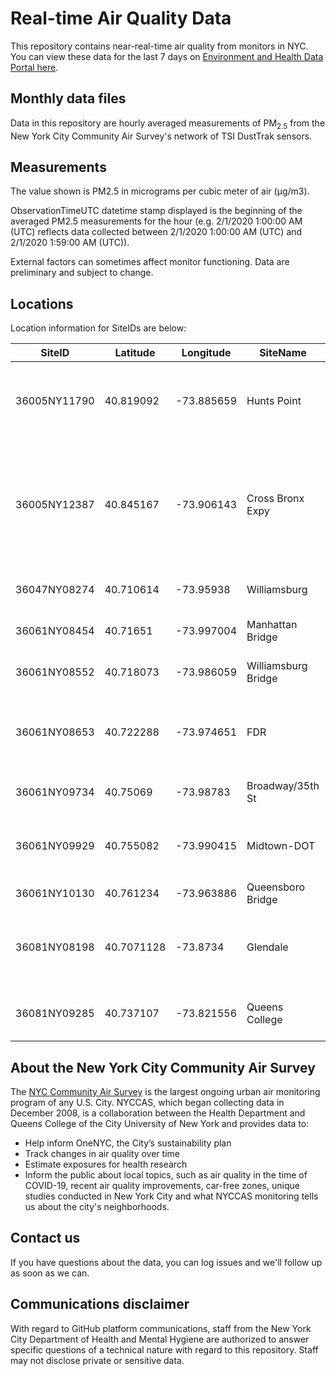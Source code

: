 # Real-time Air Quality Data

This repository contains near-real-time air quality from monitors in NYC. You can view these data for the last 7 days on [Environment and Health Data Portal here](https://a816-dohbesp.nyc.gov/IndicatorPublic/key-topics/air-quality/).

## Monthly data files
Data in this repository are hourly averaged measurements of PM<sub>2.5</sub> from the New York City Community Air Survey's network of TSI DustTrak sensors.

## Measurements 
The value shown is PM2.5 in micrograms per cubic meter of air (µg/m3). 

ObservationTimeUTC datetime stamp displayed is the beginning of the averaged PM2.5 measurements for the hour (e.g. 2/1/2020  1:00:00 AM (UTC) reflects data collected between 2/1/2020  1:00:00 AM (UTC) and 2/1/2020  1:59:00 AM (UTC)).

External factors can sometimes affect monitor functioning. Data are preliminary and subject to change.

## Locations
Location information for SiteIDs are below:

| SiteID       	| Latitude   	| Longitude  	| SiteName            	| Address                                                                                  	|   	|
|--------------	|------------	|------------	|---------------------	|------------------------------------------------------------------------------------------	|---	|
| 36005NY11790 	| 40.819092  	| -73.885659 	| Hunts Point         	| Southeast Corner of Seneca Ave and Longfellow Ave                                        	|   	|
| 36005NY12387 	| 40.845167  	| -73.906143 	| Cross Bronx Expy    	| Cross Bronx Expressway Service road NS1E of Monroe Avenue (between Monroe   and Topping) 	|   	|
| 36047NY08274 	| 40.710614  	| -73.95938  	| Williamsburg        	| S 4th St NS 1E of Roebling St                                                            	|   	|
| 36061NY08454 	| 40.71651   	| -73.997004 	| Manhattan Bridge    	| Canal St SS1E of Elizabeth St                                                            	|   	|
| 36061NY08552 	| 40.718073  	| -73.986059 	| Williamsburg Bridge 	| Delancey St NS 1E of Suffolk St                                                          	|   	|
| 36061NY08653 	| 40.722288  	| -73.974651 	| FDR                 	| Southbound FDR access Road between E 10th St and E 6th St                                	|   	|
| 36061NY09734 	| 40.75069   	| -73.98783  	| Broadway/35th St    	| Broadway ES1N of 35th St                                                                 	|   	|
| 36061NY09929 	| 40.755082  	| -73.990415 	| Midtown-DOT         	| N Side of W 39th between 8th and 7th Ave                                                 	|   	|
| 36061NY10130 	| 40.761234  	| -73.963886 	| Queensboro Bridge   	| 60 St NS1E of 2nd Ave                                                                    	|   	|
| 36081NY08198 	| 40.7071128 	| -73.8734   	| Glendale            	| Cooper Rapid Rehousing Center - 78-16 Cooper Ave                                         	|   	|
| 36081NY09285 	| 40.737107  	| -73.821556 	| Queens College      	| Queens College Reference Site                                                            	|   	|

## About the New York City Community Air Survey
The [NYC Community Air Survey](https://a816-dohbesp.nyc.gov/IndicatorPublic/key-topics/airquality/nyccas) is the largest ongoing urban air monitoring program of any U.S. City.  NYCCAS, which began collecting data in December 2008, is a collaboration between the Health Department and Queens College of the City University of New York and provides data to:
- Help inform OneNYC, the City’s sustainability plan
- Track changes in air quality over time
- Estimate exposures for health research
- Inform the public about local topics, such as air quality in the time of COVID-19, recent air quality improvements, car-free zones, unique studies conducted in New York City and what NYCCAS monitoring tells us about the city's neighborhoods.

## Contact us
If you have questions about the data, you can log issues and we'll follow up as soon as we can. 

## Communications disclaimer
With regard to GitHub platform communications, staff from the New York City Department of Health and Mental Hygiene are authorized to answer specific questions of a technical nature with regard to this repository. Staff may not disclose private or sensitive data. 

